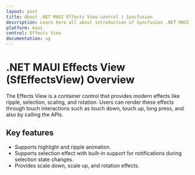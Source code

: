 ```yaml
---
layout: post
title: About .NET MAUI Effects View control | Syncfusion
description: Learn here all about introduction of Syncfusion .NET MAUI Effects View (SfEffectsView) control, its elements and more.
platform: maui
control: Effects View
documentation: ug
---
```


# .NET MAUI Effects View (SfEffectsView) Overview

The Effects View is a container control that provides modern effects like ripple, selection, scaling, and rotation. Users can render these effects through touch interactions such as touch down, touch up, long press, and also by calling the APIs. 

## Key features

* Supports highlight and ripple animation.
* Supports selection effect with built-in support for notifications during selection state changes.
* Provides scale down, scale up, and rotation effects.